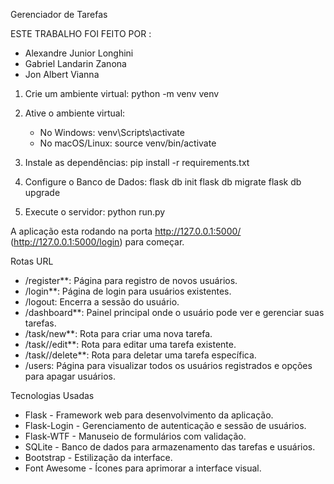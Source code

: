 
Gerenciador de Tarefas

ESTE TRABALHO FOI FEITO POR :
- Alexandre Junior Longhini
- Gabriel Landarin Zanona
- Jon Albert Vianna

1. Crie um ambiente virtual:
    python -m venv venv

2. Ative o ambiente virtual:
    - No Windows:
        venv\Scripts\activate
    - No macOS/Linux:
        source venv/bin/activate

3. Instale as dependências:
    pip install -r requirements.txt

4. Configure o Banco de Dados:
    flask db init
    flask db migrate
    flask db upgrade

5. Execute o servidor:
   python run.py

A aplicação esta rodando na porta  http://127.0.0.1:5000/ (http://127.0.0.1:5000/login) para começar.

Rotas URL

- /register**: Página para registro de novos usuários.
- /login**: Página de login para usuários existentes.
- /logout: Encerra a sessão do usuário.
- /dashboard**: Painel principal onde o usuário pode ver e gerenciar suas tarefas.
- /task/new**: Rota para criar uma nova tarefa.
- /task/<id>/edit**: Rota para editar uma tarefa existente.
- /task/<id>/delete**: Rota para deletar uma tarefa específica.
- /users: Página para visualizar todos os usuários registrados e opções para apagar usuários.

Tecnologias Usadas

- Flask - Framework web para desenvolvimento da aplicação.
- Flask-Login - Gerenciamento de autenticação e sessão de usuários.
- Flask-WTF - Manuseio de formulários com validação.
- SQLite - Banco de dados para armazenamento das tarefas e usuários.
- Bootstrap  - Estilização da interface.
- Font Awesome - Ícones para aprimorar a interface visual.

